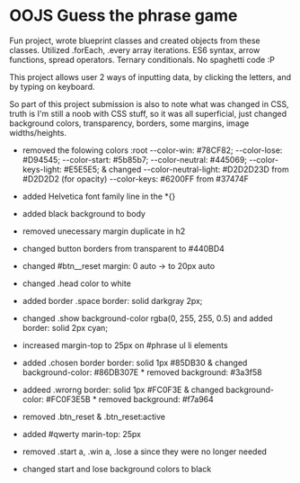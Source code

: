 # OOJS Guess the phrase game
Fun project, wrote blueprint classes and
created objects from these classes.
Utilized .forEach, .every array iterations.
ES6 syntax, arrow functions, spread operators.
Ternary conditionals. 
No spaghetti code :P

This project allows user 2 ways of inputting data,
by clicking the letters, and by typing on keyboard.

So part of this project submission is also to note what was changed in CSS, truth is
I'm still a noob with CSS stuff, so it was all superficial, just changed background colors, transparency, borders, some margins, image widths/heights.

+ removed the folowing colors :root
  --color-win: #78CF82;
  --color-lose: #D94545;
  --color-start: #5b85b7;
  --color-neutral: #445069;
  --color-keys-light: #E5E5E5;
  & changed 
  --color-neutral-light: #D2D2D23D from #D2D2D2 (for opacity)
  --color-keys: #6200FF from #37474F

+ added Helvetica font family line in the *{} 

+ added black background to body

+ removed unecessary margin duplicate in h2

+ changed button borders from transparent to #440BD4

+ changed #btn__reset margin: 0 auto -> to 20px auto

+ changed .head color to white

+ added border .space border: solid darkgray 2px;

+ changed .show background-color rgba(0, 255, 255, 0.5) and 
  added border: solid 2px cyan;

+ increased margin-top to 25px on #phrase ul li elements

+ added .chosen border border: solid 1px #85DB30
  & changed background-color: #86DB307E * removed background: #3a3f58

+ addeed .wrorng   border: solid 1px #FC0F3E
 & changed background-color: #FC0F3E5B * removed background: #f7a964

+ removed .btn_reset & .btn_reset:active 

+ added #qwerty marin-top: 25px

+ removed .start a, .win a, .lose a since they were no longer needed

+ changed start and lose background colors to black

